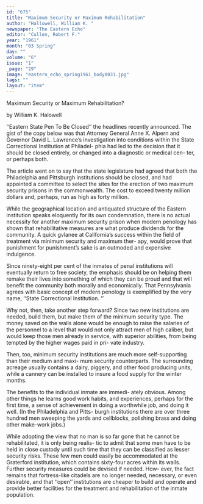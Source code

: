 ```yaml
---
id: "675"
title: "Maximum Security or Maximum Rehabilitation"
author: "Hallowell, William K. "
newspaper: "The Eastern Echo"
editor: "Cullen, Robert F."
year: "1961"
month: "03 Spring"
day: ""
volume: "6"
issue: "1"
_page: "29"
image: "eastern_echo_spring1961_body0031.jpg"
tags: ""
layout: "item"
---
```

Maximum Security 
or
Maximum Rehabilitation?

by William K. Halowell

‘‘Eastern State Pen To Be Closed’’ the headlines
recently announced. The gist of the copy below was
that Attorney General Anne X. Alpern and Governor
David L. Lawrence’s investigation into conditions
within the State Correctional Institution at Philadel-
phia had led to the decision that it should be closed
entirely, or changed into a diagnostic or medical cen-
ter, or perhaps both.

The article went on to say that the state legislature
had agreed that both the Philadelphia and Pittsburgh
institutions should be closed, and had appointed a
committee to select the sites for the erection of two
maximum security prisons in the commonwealth. The
cost to exceed twenty million dollars and, perhaps,
run as high as forty million.

While the geographical location and antiquated
structure of the Eastern institution speaks eloquently
for its own condemnation, there is no actual necessity
for another maximum security prison when modern
penology has shown that rehabilitative measures are
what produce dividends for the community. A quick
gvlanee at California’s success within the field of
treatment via minimum security and maximum ther-
apy, would prove that punishment for punishment’s
sake is an outmoded and expensive indulgence.

Since ninety-eight per cent of the inmates of penal
institutions will eventually return to free society, the
emphasis should be on helping them remake their
lives into something of which they can be proud and
that will benefit the community both morally and
economically. That Pennsylvania agrees with basic
concept of modern penology is exemplified by the
very name, ‘‘State Correctional Institution. ’’

Why not, then, take another step forward? Since
two new institutions are needed, build them, but
make them of the minimum security type. The money
saved on the walls alone would be enough to raise the
salaries of the personnel to a level that would not
only attract men of high caliber, but would keep
those men already in service, with superior abilities,
from being tempted by the higher wages paid in pri-
vate industry.

Then, too, minimum security institutions are much
more self-supporting than their medium and maxi-
mum security counterparts. The surrounding acreage
usually contains a dairy, piggery, and other food
producing units, while a cannery can be installed to
insure a food supply for the winter months.

The benefits to the individual inmate are immedi-
ately obvious. Among other things he learns good
work habits, and experiences, perhaps for the first
time, a sense of achievement in doing a worthwhile
job, and doing it well. (In the Philadelphia and Pitts-
burgh institutions there are over three hundred men
sweeping the yards and cellblocks, polishing brass
and doing other make-work jobs.)

While adopting the view that no man is so far gone
that he cannot be rehabilitated, it is only being realis-
tic to admit that some men have to be held in close
custody until such time that they can be classified as
lesser security risks. These few men could easily be
accommodated at the Graterford institution, which
contains sixty-four acres within its walls. Further
security measures could be devised if needed. How-
ever, the fact remains that fortress-like citadels are
no longer needed, necessary, or even desirable, and
that ‘‘open’’ institutions are cheaper to build and
operate and provide better facilities for the treatment
and rehabilitation of the inmate population. 
